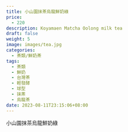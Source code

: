 ```yaml
---
title: 小山園抹茶烏龍鮮奶綠
price:
  - 220
description: Koyamaen Matcha Oolong milk tea
draft: false
weight: 5
image: images/tea.jpg
categories:
  - 茶類/鮮奶茶
tags:
  - 茶類
  - 鮮奶
  - 台灣茶
  - 輕發酵
  - 球型
  - 抹茶
  - 烏龍茶
date: 2023-08-11T23:15:06+08:00
---
```


 小山園抹茶烏龍鮮奶綠
